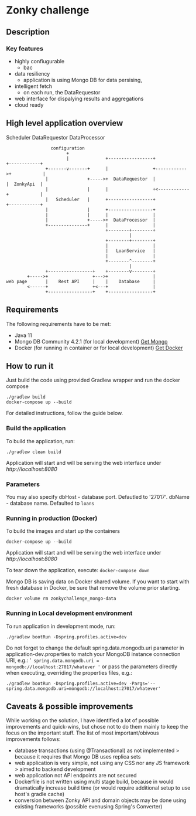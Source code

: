 # Zonky challenge

## Description

### Key features
- highly confiugurable
  - bac 
- data resiliency
  - application is using Mongo DB for data persising, 
- intelligent fetch
  - on each run, the DataRequestor
- web interface for dispalying results and aggregations
- cloud ready

## High level application overview

Scheduler
DataRequestor
DataProcessor
```
                 configuration
                       +
                       |              +-----------------+             +------------+
               +-------v-------+      |                 +------------>+            |
               |               +----->+  DataRequestor  |             |  ZonkyApi  |
               |               |      |                 +<------------+            |
               |   Scheduler   |      +-----------------+             +------------+
               |               |      +-----------------+
               |               |      |                 |
               |               +----->+  DataProcessor  |
               +---------------+      |                 |
                                      +--------+--------+
                                               |
                                      +--------+--------+
                                      |                 |
                                      |   LoanService   |
                                      |                 |
                                      +--------^--------+
                                               |
               +-----------------+    +--------v--------+
        +----->+                 +--->+                 |
web page       |    Rest API     |    |    Database     |
        <------+                 +<---+                 |
               +-----------------+    +-----------------+
```

## Requirements
The following requirements have to be met:
- Java 11
- Mongo DB Community 4.2.1 (for local development) [Get Mongo](https://www.mongodb.com/download-center/community?jmp=docs)
- Docker (for running in container or for local development) [Get Docker](https://hub.docker.com/?overlay=onboarding)

## How to run it
Just build the code using provided Gradlew wrapper and run the docker compose
```
./gradlew build
docker-compose up --build
```

For detailed instructions, follow the guide below.

### Build the application
To build the application, run:
```
./gradlew clean build
```

Application will start and will be serving the web interface under _http://localhost:8080_

### Parameters
You may also specify
dbHost - database port. Defautled to '27017'.
dbName - database name. Defaulted to `loans`


### Running in production (Docker)
To build the images and start up the containers
```
docker-compose up --build
```

Application will start and will be serving the web interface under _http://localhost:8080_

To tear down the application, execute: `docker-compose down`

Mongo DB is saving data on Docker shared volume. If you want to start with fresh database in Docker, be sure that remove the volume prior starting.
```
docker volume rm zonkychallenge_mongo-data
```

### Running in Local development environment
To run application in development mode, run: 
```
./gradlew bootRun -Dspring.profiles.active=dev
```

Do not forget to change the default spring.data.mongodb.uri parameter in application-dev.properties to match your MongoDB instance connection URI, e.g.:
'``
spring.data.mongodb.uri = mongodb://localhost:27017/whatever
'``
or pass the parameters directly when executing, overriding the properties files, e.g.:
```
./gradlew bootRun -Dspring.profiles.active=dev -Pargs='--spring.data.mongodb.uri=mongodb://localhost:27017/whatever'
```

## Caveats & possible improvements

While working on the solution, I have identified a lot of possible improvements and quick-wins, but chose not to do them mainly to keep the focus on the important stuff. The list of most important/obivous improvements follows:

- database transactions (using @Transactional) as not implemented > because it requires that Mongo DB uses replica sets
- web application is very simple, not using any CSS nor any JS framework > aimed to backend development
- web application not API endpoints are not secured
- Dockerfile is not written using multi stage build, because in would dramatically increase build time (or would require additional setup to use host's gradle cache)
- conversion between Zonky API and domain objects may be done using existing frameworks (possible evenusing Spring's Converter)

